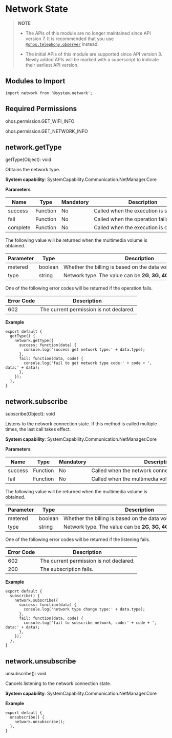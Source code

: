 # Network State

> **NOTE**
> - The APIs of this module are no longer maintained since API version 7. It is recommended that you use [`@ohos.telephony.observer`](js-apis-observer.md) instead.
> 
> - The initial APIs of this module are supported since API version 3. Newly added APIs will be marked with a superscript to indicate their earliest API version.


## Modules to Import


```
import network from '@system.network';
```


## Required Permissions

ohos.permission.GET_WIFI_INFO

ohos.permission.GET_NETWORK_INFO


## network.getType

getType(Object): void

Obtains the network type.

**System capability**: SystemCapability.Communication.NetManager.Core

**Parameters**

| Name | Type | Mandatory | Description |
| -------- | -------- | -------- | -------- |
| success | Function | No | Called&nbsp;when&nbsp;the&nbsp;execution&nbsp;is&nbsp;successful. |
| fail | Function | No | Called&nbsp;when&nbsp;the&nbsp;operation&nbsp;fails. |
| complete | Function | No | Called&nbsp;when&nbsp;the&nbsp;execution&nbsp;is&nbsp;complete |

The following value will be returned when the multimedia volume is obtained.

| Parameter | Type | Description |
| -------- | -------- | -------- |
| metered | boolean | Whether&nbsp;the&nbsp;billing&nbsp;is&nbsp;based&nbsp;on&nbsp;the&nbsp;data&nbsp;volume. |
| type | string | Network&nbsp;type.&nbsp;The&nbsp;value&nbsp;can&nbsp;be&nbsp;**2G**,&nbsp;**3G**,&nbsp;**4G**,&nbsp;**5G**,&nbsp;**WiFi**,&nbsp;or&nbsp;**none**. |

One of the following error codes will be returned if the operation fails.

| Error&nbsp;Code | Description |
| -------- | -------- |
| 602 | The&nbsp;current&nbsp;permission&nbsp;is&nbsp;not&nbsp;declared. |

**Example**

```
export default {    
  getType() {        
    network.getType({            
      success: function(data) {                
        console.log('success get network type:' + data.type);            
      },            
      fail: function(data, code) {                
        console.log('fail to get network type code:' + code + ', data:' + data);            
      },
    });    
  },
}
```


## network.subscribe

subscribe(Object): void

Listens to the network connection state. If this method is called multiple times, the last call takes effect.

**System capability**: SystemCapability.Communication.NetManager.Core

**Parameters**

| Name | Type | Mandatory | Description |
| -------- | -------- | -------- | -------- |
| success | Function | No | Called&nbsp;when&nbsp;the&nbsp;network&nbsp;connection&nbsp;state&nbsp;changes |
| fail | Function | No | Called&nbsp;when&nbsp;the&nbsp;multimedia&nbsp;volume&nbsp;fails&nbsp;to&nbsp;be&nbsp;obtained. |

The following value will be returned when the multimedia volume is obtained.

| Parameter | Type | Description |
| -------- | -------- | -------- |
| metered | boolean | Whether&nbsp;the&nbsp;billing&nbsp;is&nbsp;based&nbsp;on&nbsp;the&nbsp;data&nbsp;volume. |
| type | string | Network&nbsp;type.&nbsp;The&nbsp;value&nbsp;can&nbsp;be&nbsp;**2G**,&nbsp;**3G**,&nbsp;**4G**,&nbsp;**5G**,&nbsp;**WiFi**,&nbsp;or&nbsp;**none**. |

One of the following error codes will be returned if the listening fails.

| Error&nbsp;Code | Description |
| -------- | -------- |
| 602 | The&nbsp;current&nbsp;permission&nbsp;is&nbsp;not&nbsp;declared. |
| 200 | The&nbsp;subscription&nbsp;fails. |

**Example**

```
export default {    
  subscribe() {        
    network.subscribe({            
      success: function(data) {                
        console.log('network type change type:' + data.type);            
      },            
      fail: function(data, code) {                
        console.log('fail to subscribe network, code:' + code + ', data:' + data);            
      },
    });    
  },
}
```


## network.unsubscribe

unsubscribe(): void

Cancels listening to the network connection state.

**System capability**: SystemCapability.Communication.NetManager.Core

**Example**

```
export default {    
  unsubscribe() {        
    network.unsubscribe();    
  },
}
```